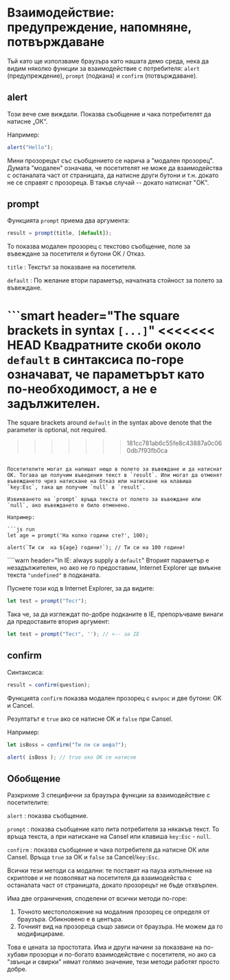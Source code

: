 # Взаимодействие: предупреждение, напомняне, потвърждаване

Тъй като ще използваме браузъра като нашата демо среда, нека да видим няколко функции за взаимодействие с потребителя: `alert` (предупреждение), `prompt` (подкана) и `confirm` (потвърждаване).

## alert

Този вече сме виждали. Показва съобщение и чака потребителят да натисне „ОК“.

Например:

```js run
alert("Hello");
```

Мини прозорецът със съобщението се нарича a "модален прозорец". Думата "модален" означава, че посетителят не може да взаимодейства с останалата част от страницата, да натисне други бутони и т.н. докато не се справят с прозореца. В такъв случай -- докато натиснат "OK".

## prompt

Функцията `prompt` приема два аргумента:

```js no-beautify
result = prompt(title, [default]);
```

То показва модален прозорец с текстово съобщение, поле за въвеждане за посетителя и бутони ОК / Отказ.

`title`
: Текстът за показване на посетителя.

`default`
: По желание втори параметър, началната стойност за полето за въвеждане.

```smart header="The square brackets in syntax `[...]`"
<<<<<<< HEAD
Квадратните скоби около `default` в синтаксиса по-горе означават, че параметърът като по-необходимост, а не е задължителен.
=======
The square brackets around `default` in the syntax above denote that the parameter is optional, not required.
>>>>>>> 181cc781ab6c55fe8c43887a0c060db7f93fb0ca
```

Посетителите могат да напишат нещо в полето за въвеждане и да натиснат ОК. Тогава ще получим въведения текст в `result`. Или могат да отменят въвеждането чрез натискане на Отказ или натискане на клавиша `key:Esc`, така ще получим `null` в `result`.

Извикването на `prompt` връща текста от полето за въвеждане или `null`, ако въвеждането е било отменено.

Например:

```js run
let age = prompt('На колко години сте?', 100);

alert(`Ти си  на ${age} години!`); // Ти си на 100 години!
```

````warn header="In IE: always supply a `default`"
Вторият параметър е незадължителен, но ако не го предоставим, Internet Explorer ще вмъкне текста `"undefined"` в подканата.

Пуснете този код в Internet Explorer, за да видите:

```js run
let test = prompt("Тест");
```

Така че, за да изглеждат по-добре подканите в IE, препоръчваме винаги да предоставите втория аргумент:

```js run
let test = prompt("Тест", ''); // <-- за IE
```

## confirm

Синтаксиса:

```js
result = confirm(question);
```

Функцията `confirm` показва модален прозорец с `въпрос` и две бутони: OK и Cancel.

Резултатът е `true` ако се натисне OK и `false` при Cansel.

Например:

```js run
let isBoss = confirm("Ти ли си шефа?");

alert( isBoss ); // true ако ОК се натисне
```

## Обобщение

Разкрихме 3 специфични за браузъра функции за взаимодействие с посетителите:

`alert`
: показва съобщение.

`prompt`
: показва съобщение като пита потребителя за някакъв текст. То връща текста, а при натискане на Cansel или клавиша `key:Esc` - `null`.

`confirm`
: показва съобщение и чака потребителя да натисне ОК или Cansel. Връща `true` за ОК и `false` за Cancel/`key:Esc`.

Всички тези методи са модални: те поставят на пауза изпълнение на скриптове и не позволяват на посетителя да взаимодейства с останалата част от страницата, докато прозорецът не бъде отхвърлен.

Има две ограничения, споделени от всички методи по-горе:

1. Точното местоположение на модалния прозорец се определя от браузъра. Обикновено е в центъра.
2. Точният вид на прозореца също зависи от браузъра. Не можем да го модифицираме.

Това е цената за простотата. Има и други начини за показване на по-хубави прозорци и по-богато взаимодействие с посетителя, но ако са  "звънци и свирки" нямат голямо значение, тези методи работят просто добре.

